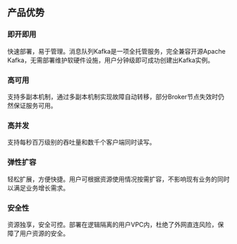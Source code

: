 ## 产品优势

### 即开即用
快速部署，易于管理。消息队列Kafka是一项全托管服务，完全兼容开源Apache Kafka，无需部署维护软硬件设施，用户分钟级即可成功创建出Kafka实例。

### 高可用
支持多副本机制，通过多副本机制实现故障自动转移，部分Broker节点失效时仍然保证服务可用。


### 高并发
支持每秒百万级别的吞吐量和数千个客户端同时读写。

### 弹性扩容
轻松扩展，方便快捷。用户可根据资源使用情况按需扩容，不影响现有业务的同时以满足业务增长需求。

### 安全性
资源独享，安全可控。部署在逻辑隔离的用户VPC内，杜绝了外网直连风险，保障了用户资源的安全。
